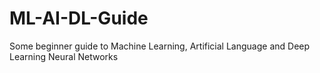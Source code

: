 # ML-AI-DL-Guide
Some beginner guide to Machine Learning, Artificial Language and Deep Learning Neural Networks
